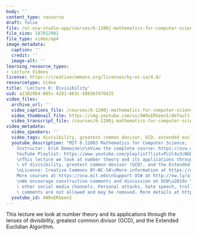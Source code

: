 ```yaml
---
body: ''
content_type: resource
draft: false
file: /ol-ocw-studio-app/courses/6-1200j-mathematics-for-computer-science-spring-2024/61200-sp24-lecture08-2024mar05_360p_16_9.mp4
file_size: 187012982
file_type: video/mp4
image_metadata:
  caption: ''
  credit: ''
  image-alt: ''
learning_resource_types:
- Lecture Videos
license: https://creativecommons.org/licenses/by-nc-sa/4.0/
resourcetype: Video
title: 'Lecture 8: Divisibility'
uid: a23829b4-885c-4281-863c-50036f476425
video_files:
  archive_url: ''
  video_captions_file: /courses/6-1200j-mathematics-for-computer-science-spring-2024/1nbxrnTlb8xzIffjCnaTesZ8bEgKO592i_transcript.webvtt
  video_thumbnail_file: https://img.youtube.com/vi/XW9xERSeenI/default.jpg
  video_transcript_file: /courses/6-1200j-mathematics-for-computer-science-spring-2024/1nbxrnTlb8xzIffjCnaTesZ8bEgKO592i_transcript.pdf
video_metadata:
  video_speakers: ''
  video_tags: divisibility, greatest common devisor, GCD, extended euclidean algorithm
  youtube_description: "MIT 6.1200J Mathematics for Computer Science,  Spring 2024\n\
    Instructor: Erik Demaine\n\nView the complete course: https://ocw.mit.edu/courses/6-1200j-mathematics-for-computer-science-spring-2024/\n\
    YouTube Playlist: https://www.youtube.com/playlist?list=PLUl4u3cNGP61VNvICqk2HXJTonnKgAc9d\n\
    \nThis lecture we look at number theory and its applications through the lenses\
    \ of divisibility, greatest common devisor (GCD), and the Extended Euclidian Algorithm.\n\
    \nLicense: Creative Commons BY-NC-SA\nMore information at https://ocw.mit.edu/terms\n\
    More courses at https://ocw.mit.edu\nSupport OCW at http://ow.ly/a1If50zVRlQ\n\
    \nWe encourage constructive comments and discussion on OCW\u2019s YouTube and\
    \ other social media channels. Personal attacks, hate speech, trolling, and inappropriate\
    \ comments are not allowed and may be removed. More details at https://ocw.mit.edu/comments."
  youtube_id: XW9xERSeenI
---
```

This lecture we look at number theory and its applications through the lenses of divisibility, greatest common divisor (GCD), and the Extended Euclidian Algorithm.